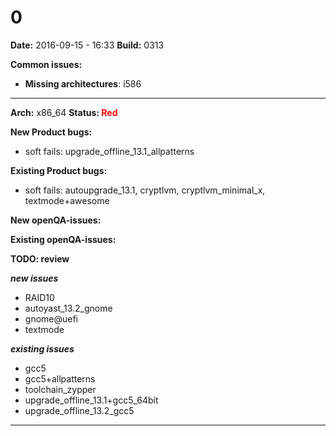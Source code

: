 # 0


**Date:** 2016-09-15 - 16:33
**Build:** 0313

**Common issues:**

 * **Missing architectures**: i586
<hr>

**Arch:** x86_64
**Status: <font color="red">Red</font>**

**New Product bugs:**

* soft fails: upgrade_offline_13.1_allpatterns


**Existing Product bugs:**

* soft fails: autoupgrade_13.1, cryptlvm, cryptlvm_minimal_x, textmode+awesome


**New openQA-issues:**



**Existing openQA-issues:**



**TODO: review**

***new issues***

* RAID10
* autoyast_13.2_gnome
* gnome@uefi
* textmode


***existing issues***

* gcc5
* gcc5+allpatterns
* toolchain_zypper
* upgrade_offline_13.1+gcc5_64bit
* upgrade_offline_13.2_gcc5



---
